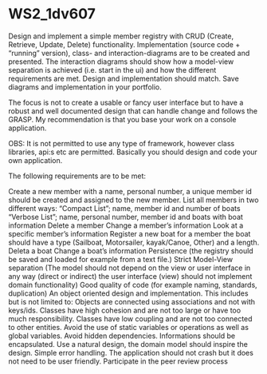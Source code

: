 # WS2_1dv607

Design and implement a simple member registry with CRUD (Create, Retrieve, Update, Delete) functionality. Implementation (source code + “running” version), class- and interaction-diagrams are to be created and presented. The interaction diagrams should show how a model-view separation is achieved (i.e. start in the ui) and how the different requirements are met. Design and implementation should match. Save diagrams and implementation in your portfolio.

The focus is not to create a usable or fancy user interface but to have a robust and well documented design that can handle change and follows the GRASP. My recommendation is that you base your work on a console application.

OBS: It is not permitted to use any type of framework, however class libraries, api:s etc are permitted. Basically you should design and code your own application.

The following requirements are to be met:

Create a new member with a name, personal number, a unique member id should be created and assigned to the new member.
List all members in two different ways:
“Compact List”; name, member id and number of boats
“Verbose List”; name, personal number, member id and boats with boat information
Delete a member
Change a member’s information
Look at a specific member’s information
Register a new boat for a member the boat should have a type (Sailboat, Motorsailer, kayak/Canoe, Other) and a length.
Deleta a boat
Change a boat’s information
Persistence (the registry should be saved and loaded for example from a text file.)
Strict Model-View separation (The model should not depend on the view or user interface in any way (direct or indirect) the user interface (view) should not implement domain functionality)
Good quality of code (for example naming, standards, duplication)
An object oriented design and implementation. This includes but is not limited to:
Objects are connected using associations and not with keys/ids.
Classes have high cohesion and are not too large or have too much responsibility.
Classes have low coupling and are not too connected to other entities.
Avoid the use of static variables or operations as well as global variables.
Avoid hidden dependencies.
Informations should be encapsulated.
Use a natural design, the domain model should inspire the design.
Simple error handling. The application should not crash but it does not need to be user friendly.
Participate in the peer review process
